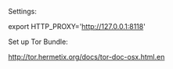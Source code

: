 

Settings:

export HTTP_PROXY='http://127.0.0.1:8118'

Set up Tor Bundle:

http://tor.hermetix.org/docs/tor-doc-osx.html.en
